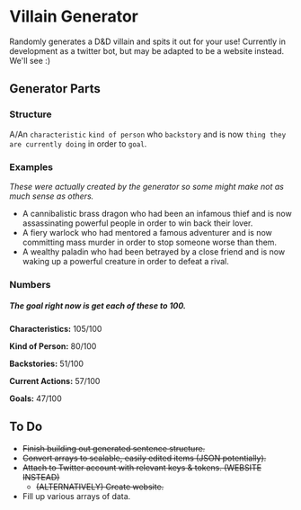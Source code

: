 # Villain Generator
Randomly generates a D&D villain and spits it out for your use!  Currently in development as a twitter bot, but may be adapted to be a website instead.  We'll see :)

## Generator Parts
### Structure
A/An `characteristic` `kind of person` who `backstory` and is now `thing they are currently doing` in order to `goal`.

### Examples
*These were actually created by the generator so some might make not as much sense as others.*

- A cannibalistic brass dragon who had been an infamous thief and is now assassinating powerful people in order to win back their lover.
- A fiery warlock who had mentored a famous adventurer and is now committing mass murder in order to stop someone worse than them.
- A wealthy paladin who had been betrayed by a close friend and is now waking up a powerful creature in order to defeat a rival.

### Numbers
##### The goal right now is get each of these to 100.

**Characteristics:** 105/100

**Kind of Person:** 80/100

**Backstories:** 51/100

**Current Actions:** 57/100

**Goals:** 47/100

## To Do
- ~~Finish building out generated sentence structure.~~
- ~~Convert arrays to scalable, easily edited items (JSON potentially).~~
- ~~Attach to Twitter account with relevant keys & tokens. (WEBSITE INSTEAD)~~
	- ~~(ALTERNATIVELY) Create website.~~
- Fill up various arrays of data.

